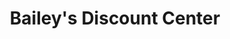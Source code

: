 ---
title: "Bailey's Discount Center"
url: /north-judson/baileys-discount-center/
shop: variety store
---